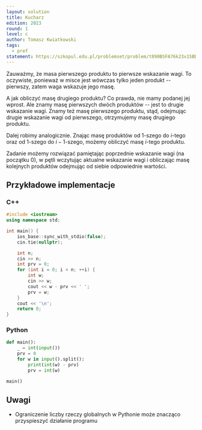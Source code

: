 ```yaml
---
layout: solution
title: Kucharz
edition: 2023
round: 1
level: c
author: Tomasz Kwiatkowski
tags:
  - pref
statement: https://szkopul.edu.pl/problemset/problem/t890BSFA76k23x1SBDaIdrbM/site/
---
```


Zauważmy, że masa pierwszego produktu to pierwsze wskazanie wagi. To oczywiste, ponieważ w misce jest wówczas tylko jeden produkt -- pierwszy, zatem waga wskazuje jego masę.

A jak obliczyć masę drugiego produktu? Co prawda, nie mamy podanej jej wprost. Ale znamy masę pierwszych dwóch produktów -- jest to drugie wskazanie wagi. Znamy też masę pierwszego produktu, stąd, odejmując drugie wskazanie wagi od pierwszego, otrzymujemy masę drugiego produktu.

Dalej robimy analogicznie. Znając masę produktów od $1$-szego do $i$-tego oraz od $1$-szego do $i-1$-szego, możemy obliczyć masę $i$-tego produktu.

Zadanie możemy rozwiązać pamiętając poprzednie wskazanie wagi (na początku $0$), w pętli wczytując aktualne wskazanie wagi i obliczając masę kolejnych produktów odejmując od siebie odpowiednie wartości.

## Przykładowe implementacje

### C++

```cpp
#include <iostream>
using namespace std;

int main() {
    ios_base::sync_with_stdio(false);
    cin.tie(nullptr);

    int n;
    cin >> n;
    int prv = 0;
    for (int i = 0; i < n; ++i) {
        int w;
        cin >> w;
        cout << w - prv << ' ';
        prv = w;
    }
    cout << '\n';
    return 0;
}
```

### Python

```py
def main():
    _ = int(input())
    prv = 0
    for w in input().split():
        print(int(w) - prv)
        prv = int(w)

main()
```

## Uwagi

- Ograniczenie liczby rzeczy globalnych w Pythonie może znacząco przyspieszyć działanie programu
